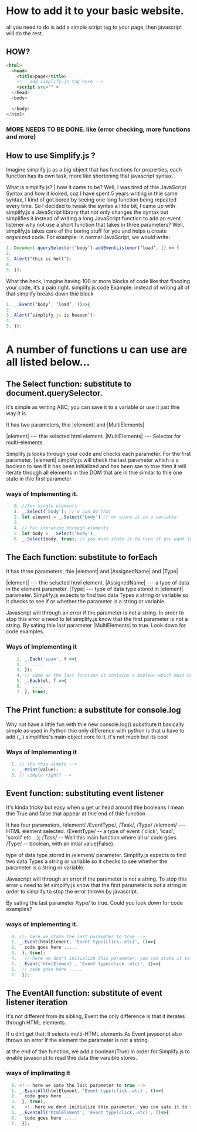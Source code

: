 <!-- 
I am Kato isa creator of simplify.js
Adress: Uganda, Kampala, Sseguku/Fort.
webste: https://katoisa256.ga.
google: katoisa256.
whatsApp: +256705207718.
I mainly use whatsApp, coz its easy for me to comunicate with people.
If you wanna become a contributer or wnna work on sme other.
Project contact methrough whatsApp ....
 -->

# How to add it to your basic website.
all you need to do is add a simple script tag to your page, then javascript will do the rest.
## HOW?
```html
<html>
  <head>
    <title>page</title>
    <!-- add simplify.js tag here -->
    <script src="" >
  </head>
  <body>

  </body>
</html>

```
### MORE NEEDS TO BE DONE. like (error checking, more functions and more)

## How to use Simplify.js ?
Imagine simplify.js as a big object that has functions for properties, each function has its own task,
more like shortening that javascript syntax.

What is simplify.js? | how it came to be?
Well, I was tired of thie JavaScript Syntax and how it looked, coz I have spent 5 years writing in thie same syntax, I kind of got bored by seeing one long function being repeated every time.
So I decided to tweak the syntax a little bit, I came up with simplify.js a JavaScript library that not only changes the syntax but simplifies it instead of writing a long JavaScript function to add an event listener why not use a short function that takes in three parameters?
Well, simplify.js takes care of the boring stuff for you and helps u create organized code.
For example: in normal JavaScript, we would write:
```js  
1. Document.querySelector(‘body’).addEventListener(‘load’, () => {
2. 
3. Alert(‘this is hell’);
4. 
5. });
```
What the heck, imagine having 100 or more blocks of code like that flooding your code, it’s a pain right.
simplify.js code Example: instead of writing all of that simplify breaks down thie block

```js
1. _.Event(‘body’, ‘load’, ()=>{
2. 
3. Alert(‘simplify.js is heaven’);
4. 
5. });
```
# A number of functions u can use are all listed below...

  ## The Select function: substitute to document.querySelector. <!-- document.querySelector('body') -->
it's simple as writing ABC;
you can save it to a variable or use it just thie way it is.

It has two parameters, thie |element| and |MultiElements|

|element| --- thie selscted html element.
|MultiElements| --- Selector for multi-elements.

Simplify.js looks through your code and checks each parameter.
For the first parameter.
|element| simplify.js will check the last parameter which is 
a boolean to see if it has been initialized and has been sae to true
then it will iterate through all elements in thie DOM that are in thie similar to
thie one state in thie first parameter
     
     
   ### ways of Implementing it.
```js
   0. //for single elements
   1. _.Select('body'); // u can do that
   2. let eleemnt = _.Select('body') // or store it in a variable 
   3. 
   4. // For iterating through elements 
   5. let body = _.Select('body');
   6. _.Select(body, true); // you must state it to true if you want to select multiple elements -->
```
  ## The Each function: substitute to forEach <!-- document.querySelector('span').forEach(f =>{ ... }) -->
It has three parameters, thie |element| and |AssignedName| and |Type|

|element| --- thie selscted html element.
|AssignedName| --- a type of data in the element parameter.
|Type| --- type of data type stored in |element| parameter.
Simplify.js expects to find two data Types a string or variable 
so it checks to see if or whether the parameter is a string or variable.

Javascript will through an error if the parameter is not
a string.
In order to stop this error u need to let simplify.js know
that the first parameter is not a string.
By sating thie last parameter |MultiElements| to true.
Look down for code examples.

  ### Ways of Implementing it
  ```js
      1. _.Each('span', f =>{
      2.    ....
      3. });
      4. // same as the last function it contains a boolean which must be sate to true if the element is not a string-->
      5. _.Each(el, f =>{
      6.    ....
      7. }, true);
  ```
  ## The Print function: a substitute for console.log
Why not have a little fun with thie new console.log() substitute
It basically simple as used in Python thie only difference with python 
is that u have to add (_.) simplifies's main object core to it,
it's not much but its cool
  ### Ways of Implementing it
  ```js
    1. // its this simple --> 
    2. _.Print(value);
    3. // simple right? -->
  ```
  ## Event function: substituting event listener
It's kinda tricky but easy when u get ur head around thie booleans
I mean thie True and false that appear at thie end of thie function

It has four parameters, /element/ /EventType/, /Task/, /Type/
/element/ --- HTML element selected.
/EventType/ -- a type of event ('click', 'load', 'scroll' etc ...);
/Task/ -- Well this main function where all ur code goes.
/Type/ -- boolean, with an intial value(False).

type of data type stored in /element/ parameter.
Simplify.js expects to find two data Types a string or variable 
so it checks to see whether the parameter is a string or variable.

Javascript will through an error if the parameter is not
a string.
To stop this error u need to let simplify.js know
that the first parameter is not a string in order to simplify
to stop the error thrown by javascript.

By sating the last parameter /type/ to true.
Could you look down for code examples?
   ### ways of implementing it.
   ```js
     0. //- here we state the last parameter to true -->
     1. _.Event(htmlElement, 'Event type(click..etc)', ()=>{
     2.   code goes here .....
     3.  }, true); 
     4.   //-here we don't initialize this parameter, you can state it to false or leave it-->
     5. _.Event('htmlElement', 'Event type(click..etc)', ()=>{
     6.  // code goes here .....
     7.  });
  ``` 
  ## The EventAll function: substitute of event listener iteration
It's not different from its sibling, Event the only difference is
that it iterates through HTML elements.

If u dint get that: It selects multi-HTML elements
As Event javascript also throws an error if the element 
the parameter is not a string.

at the end of thie function, we add a boolean(True) in
order for Simplify.js to enable javascript to read thie 
data thie varaible stores.

  ### ways of implimating it
  ```js
    0. <!-- here we sate the last parameter to true -->
    1. _.EventAll(htmlElement, 'Event type(click..etc)', ()=>{
    2.   code goes here .....
    3.  }, true); 
    4.   <!--here we dont initialize thie parameter, you can sate it to false or just leave it-->
    5. _.EventAll('htmlElement', 'Event type(click..etc)', ()=>{
    6.   code goes here .....
    7.  });
  ```
